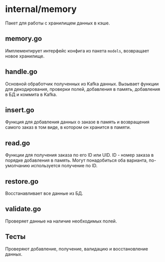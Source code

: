 # internal/memory
Пакет для работы с хранилищем данных в кэше.

## memory.go
Имплементирует интерфейс конфига из пакета `models`, возвращает новое хранилище.

## handle.go
Основной обработчик полученных из Kafka данных. Вызывает функции для декодирования, проверки полей, добавления в память, добавления в БД и коммита в Kafka.

## insert.go
Функция для добавления данных о заказе в память и возвращения самого заказ в том виде, в котором он хранится в памяти.

## read.go
Функции для получения заказа по его ID или UID. ID - номер заказа в порядке добавления в память. Могут понадобиться оба варианта, по-умолчанию используется получение по ID.

## restore.go
Восстанавливает все данные из БД.

## validate.go
Проверяет данные на наличие необходимых полей.

## Тесты
Проверяют добавление, получение, валидацию и восстановление данных.